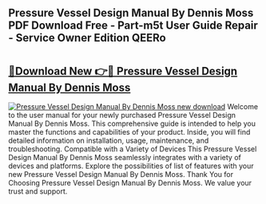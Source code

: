 ## Pressure Vessel Design Manual By Dennis Moss PDF Download Free - Part-m5t User Guide Repair - Service Owner Edition QEERo

# <h2><a href="http://bc82150.oget.top/?id=Pressure+Vessel+Design+Manual+By+Dennis+Moss">🔗Download New 👉🔴 Pressure Vessel Design Manual By Dennis Moss</a></h2>

[![Pressure Vessel Design Manual By Dennis Moss new download](https://i.imgur.com/5g1atiW.png)](http://bc82150.oget.top/?id=Pressure+Vessel+Design+Manual+By+Dennis+Moss)
Welcome to the user manual for your newly purchased Pressure Vessel Design Manual By Dennis Moss. This comprehensive guide is intended to help you master the functions and capabilities of your product. Inside, you will find detailed information on installation, usage, maintenance, and troubleshooting. Compatible with a Variety of Devices This Pressure Vessel Design Manual By Dennis Moss seamlessly integrates with a variety of devices and platforms. Explore the possibilities of list of features with your new Pressure Vessel Design Manual By Dennis Moss. Thank You for Choosing Pressure Vessel Design Manual By Dennis Moss. We value your trust and support.
